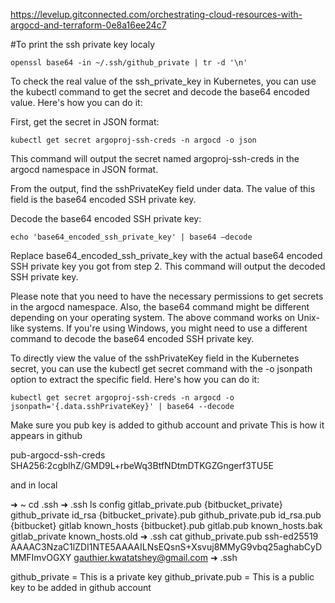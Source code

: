 https://levelup.gitconnected.com/orchestrating-cloud-resources-with-argocd-and-terraform-0e8a16ee24c7


#To print the ssh private key localy
```
openssl base64 -in ~/.ssh/github_private | tr -d '\n'
```

To check the real value of the ssh_private_key in Kubernetes, you can use the kubectl command to get the secret and decode the base64 encoded value. Here's how you can do it:

First, get the secret in JSON format:

```
kubectl get secret argoproj-ssh-creds -n argocd -o json
```

This command will output the secret named argoproj-ssh-creds in the argocd namespace in JSON format.

From the output, find the sshPrivateKey field under data. The value of this field is the base64 encoded SSH private key.

Decode the base64 encoded SSH private key:

```
echo 'base64_encoded_ssh_private_key' | base64 —decode
```

Replace base64_encoded_ssh_private_key with the actual base64 encoded SSH private key you got from step 2. This command will output the decoded SSH private key.

Please note that you need to have the necessary permissions to get secrets in the argocd namespace. Also, the base64 command might be different depending on your operating system. The above command works on Unix-like systems. If you're using Windows, you might need to use a different command to decode the base64 encoded SSH private key.


To directly view the value of the sshPrivateKey field in the Kubernetes secret, you can use the kubectl get secret command with the -o jsonpath option to extract the specific field. Here's how you can do it:

```
kubectl get secret argoproj-ssh-creds -n argocd -o jsonpath='{.data.sshPrivateKey}' | base64 --decode
```


Make sure you pub key is added to github account and private
This is how it appears in github

pub-argocd-ssh-creds
SHA256:2cgblhZ/GMD9L+rbeWq3BtfNDtmDTKGZGngerf3TU5E

and in local

➜  ~ cd .ssh
➜  .ssh ls
config                  gitlab_private.pub      {bitbucket_private}
github_private          id_rsa                  {bitbucket_private}.pub
github_private.pub      id_rsa.pub              {bitbucket}
gitlab                  known_hosts             {bitbucket}.pub
gitlab.pub              known_hosts.bak
gitlab_private          known_hosts.old
➜  .ssh cat github_private.pub
ssh-ed25519 AAAAC3NzaC1lZDI1NTE5AAAAILNsEQsnS+Xsvuj8MMyG9vbq25aghabCyDMMFImvOGXY gauthier.kwatatshey@gmail.com
➜  .ssh

github_private  = This is a private key
github_private.pub = This is a public key to be added in github account
